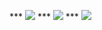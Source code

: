 *** <img src="https://img.shields.io/badge/Discord-7289DA?style=for-the-badge&logo=discord&logoColor=white" href="https://discord.gg/sctHuRpK9J" />
*** <img src="https://github-readme-stats.vercel.app/api/top-langs/?username=berkormanli&layout=compact&show_icons=true&title_color=ffffff&icon_color=34abeb&text_color=daf7dc&bg_color=151515"/>
*** <img src="https://github-readme-stats.vercel.app/api?username=berkormanli&show_icons=true&theme=radical&border_radius=2" />

